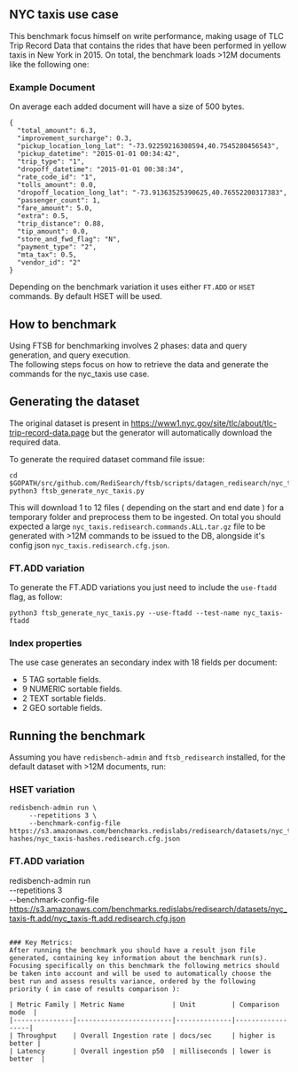 ## NYC taxis use case

This benchmark focus himself on write performance, making usage of TLC Trip Record Data that contains the rides that have been performed in yellow taxis in New York in 2015.
On total, the benchmark loads >12M documents like the following one:

### Example Document
On average each added document will have a size of 500 bytes.
```
{
  "total_amount": 6.3,
  "improvement_surcharge": 0.3,
  "pickup_location_long_lat": "-73.92259216308594,40.7545280456543",
  "pickup_datetime": "2015-01-01 00:34:42",
  "trip_type": "1",
  "dropoff_datetime": "2015-01-01 00:38:34",
  "rate_code_id": "1",
  "tolls_amount": 0.0,
  "dropoff_location_long_lat": "-73.91363525390625,40.76552200317383",
  "passenger_count": 1,
  "fare_amount": 5.0,
  "extra": 0.5,
  "trip_distance": 0.88,
  "tip_amount": 0.0,
  "store_and_fwd_flag": "N",
  "payment_type": "2",
  "mta_tax": 0.5,
  "vendor_id": "2"
}
```
Depending on the benchmark variation it uses either `FT.ADD` or `HSET` commands. By default HSET will be used.

## How to benchmark

Using FTSB for benchmarking involves 2 phases: data and query generation, and query execution.  
The following steps focus on how to retrieve the data and generate the commands for the nyc_taxis use case. 

## Generating the dataset
The original dataset is present in https://www1.nyc.gov/site/tlc/about/tlc-trip-record-data.page but the generator will automatically download the required data.

To generate the required dataset command file issue:
```
cd $GOPATH/src/github.com/RediSearch/ftsb/scripts/datagen_redisearch/nyc_taxis
python3 ftsb_generate_nyc_taxis.py 
```

This will download 1 to 12 files ( depending on the start and end date ) for a temporary folder and preprocess them to be ingested. 
On total you should expected a large `nyc_taxis.redisearch.commands.ALL.tar.gz` file to be generated with >12M commands to be issued to the DB, alongside it's config json `nyc_taxis.redisearch.cfg.json`.


### FT.ADD variation
To generate the FT.ADD variations you just need to include the `use-ftadd` flag, as follow: 
```
python3 ftsb_generate_nyc_taxis.py --use-ftadd --test-name nyc_taxis-ftadd
```

### Index properties
The use case generates an secondary index with 18 fields per document:
- 5 TAG sortable fields.
- 9 NUMERIC sortable fields.
- 2 TEXT sortable fields.
- 2 GEO sortable fields.


## Running the benchmark

Assuming you have `redisbench-admin` and `ftsb_redisearch` installed, for the default dataset with >12M documents, run:

### HSET variation
```
redisbench-admin run \
     --repetitions 3 \
     --benchmark-config-file https://s3.amazonaws.com/benchmarks.redislabs/redisearch/datasets/nyc_taxis-hashes/nyc_taxis-hashes.redisearch.cfg.json
```
### FT.ADD variation
redisbench-admin run \
     --repetitions 3 \
     --benchmark-config-file https://s3.amazonaws.com/benchmarks.redislabs/redisearch/datasets/nyc_taxis-ft.add/nyc_taxis-ft.add.redisearch.cfg.json
```

### Key Metrics:
After running the benchmark you should have a result json file generated, containing key information about the benchmark run(s).
Focusing specifically on this benchmark the following metrics should be taken into account and will be used to automatically choose the best run and assess results variance, ordered by the following priority ( in case of results comparison ):

| Metric Family | Metric Name            | Unit         | Comparison mode  |
|---------------|------------------------|--------------|------------------|
| Throughput    | Overall Ingestion rate | docs/sec     | higher is better |
| Latency       | Overall ingestion p50  | milliseconds | lower is better  |
